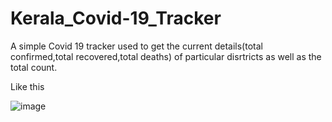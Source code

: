 # Kerala_Covid-19_Tracker
A simple Covid 19 tracker used to get the current details(total confirmed,total recovered,total deaths) of particular disrtricts as well as the total count.

Like this

![image](https://github.com/injusticescorpio/Kerala_Covid-19_Tracker/blob/master/Screenshot%20(157).png)
